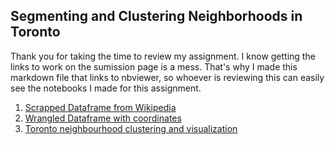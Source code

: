 ## Segmenting and Clustering Neighborhoods in Toronto
Thank you for taking the time to review my assignment. I know getting the links to work on the sumission page is a mess. That's why I made this markdown file that links to nbviewer, so whoever is reviewing this can easily see the notebooks I made for this assignment.

1. [Scrapped Dataframe from Wikipedia](https://nbviewer.jupyter.org/github/pagutierreza/Applied-Data-Science-Capstone/blob/gh-pages/Applied%20Data%20Science%20Capstone%201.ipynb)
2. [Wrangled Dataframe with coordinates](https://nbviewer.jupyter.org/github/pagutierreza/Applied-Data-Science-Capstone/blob/gh-pages/Applied%20Data%20Science%20Capstone%202%20.ipynb)
3. [Toronto neighbourhood clustering and visualization](https://nbviewer.jupyter.org/github/pagutierreza/Applied-Data-Science-Capstone/blob/gh-pages/Applied%20Data%20Science%20Capstone%203%20.ipynb)

